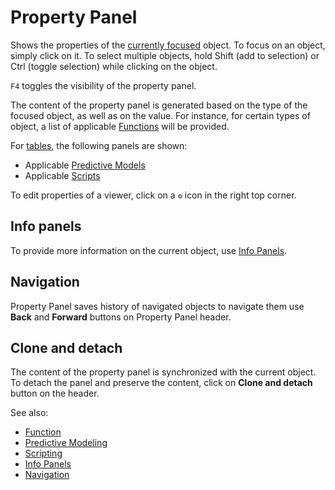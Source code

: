 <!-- TITLE: Property Panel -->
<!-- SUBTITLE: -->

# Property Panel

Shows the properties of the [currently focused](navigation.md#current-object) object. To focus on an object,
simply click on it. To select multiple objects, hold Shift (add to selection) or
Ctrl (toggle selection) while clicking on the object.

`F4` toggles the visibility of the property panel.

The content of the property panel is generated based on the type of the focused 
object, as well as on the value. For instance, for certain types of object, a list
of applicable [Functions](functions/function.md) will be provided. 

For [tables](table.md), the following panels are shown:
* Applicable [Predictive Models](../learn/predictive-modeling.md)
* Applicable [Scripts](../develop/scripting.md)

To edit properties of a viewer, click on a `⚙` icon in the right top corner.

## Info panels

To provide more information on the current object, use [Info Panels](../discover/info-panels.md).

## Navigation

Property Panel saves history of navigated objects to navigate them use **Back** and **Forward** 
buttons on Property Panel header.

## Clone and detach

The content of the property panel is synchronized with the current object. To detach
the panel and preserve the content, click on **Clone and detach** button on the header.

See also:
  * [Function](functions/function.md)
  * [Predictive Modeling](../learn/predictive-modeling.md)
  * [Scripting](../develop/scripting.md)
  * [Info Panels](../discover/info-panels.md)
  * [Navigation](navigation.md)
